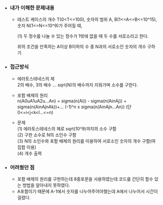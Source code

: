 - ### 내가 이해한 문제내용  
  - 테스트 케이스의 개수 T(0<T<=100), 숫자의 범위 A, B(1<=A<=B<=10^15), 숫자 N(1<=N<=10^9)가 주어질 때,  
      
    (1) 두 정수를 나눌 수 있는 정수가 1밖에 없을 때 두 수를 서로소라고 한다.  
      
    위의 조건을 만족하는 A이상 B이하의 수 중 N과의 서로소인 숫자의 개수 구하기  

- ### 접근방식  
  - 에라토스테네스의 체  
    2의 배수, 3의 배수 ... sqrt(N)의 배수까지 지워가며 소수를 구한다.  
    
  - 포함 배제의 원리  
    n(A0uA1uA2u...An) = sigma(n(Ai)) - sigma(n(AinAj)) + sigma(n(AinAjnAk))+... (-1)^n x sigma(n(AinAjn...An)) (단 0<=i<j<k<l...<=n)  
    
  - 문제  
    (1) 에라토스테네스의 체로 sqrt(10^9)까지의 소수 구함  
    (2) 구한 소수로 N의 소인수 구함  
    (3) N의 소인수와 포함 배제의 원리를 이용하여 서로소인 숫자의 개수 구함(여집합 이용)  
    (4) 개수 출력  
 
- ### 어려웠던 점  
   - 포함 배제의 원리를 구현하는데 8중포문을 사용하였는데 코드를 간단히 할수 있는 방법을 알아내지 못하였다.  
   - A포함이기 때문에 A-1에서 숫자를 나누어주어야했는데 A에서 나누어서 시간이 걸렸다.  
   
   
   
